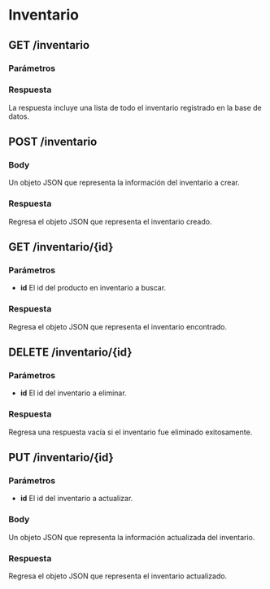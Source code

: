 # Inventario

## GET /inventario
### Parámetros

### Respuesta
La respuesta incluye una lista de todo el inventario registrado en la base de datos.

## POST /inventario
### Body
Un objeto JSON que representa la información del inventario a crear.
### Respuesta
Regresa el objeto JSON que representa el inventario creado.

## GET /inventario/{id}
### Parámetros
* __id__ El id del producto en inventario a buscar.
### Respuesta
Regresa el objeto JSON que representa el inventario encontrado.

## DELETE /inventario/{id}
### Parámetros
* __id__ El id del inventario a eliminar.
### Respuesta
Regresa una respuesta vacía si el inventario fue eliminado exitosamente.

## PUT /inventario/{id}
### Parámetros
* __id__ El id del inventario a actualizar.
### Body
Un objeto JSON que representa la información actualizada del inventario.
### Respuesta
Regresa el objeto JSON que representa el inventario actualizado.
